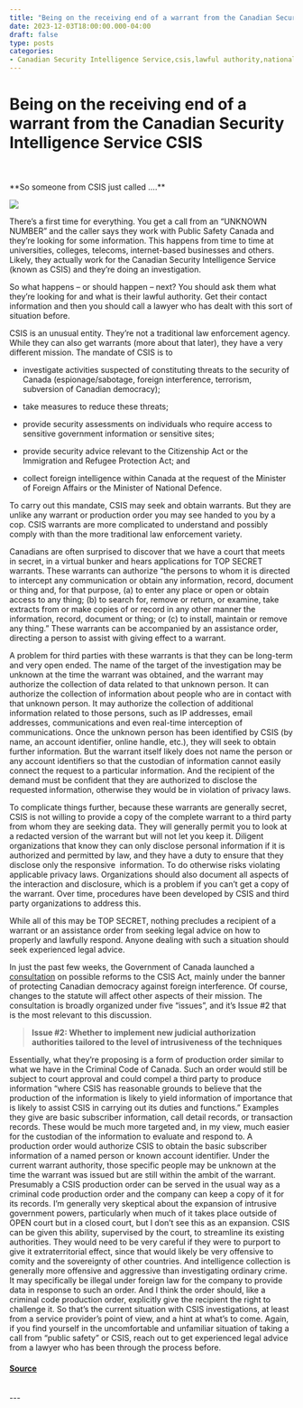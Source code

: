 ```yaml
---
title: "Being on the receiving end of a warrant from the Canadian Security Intelligence Service CSIS"
date: 2023-12-03T18:00:00.000-04:00
draft: false
type: posts
categories: 
- Canadian Security Intelligence Service,csis,lawful authority,national security,search warrant,warrants
---
```

# Being on the receiving end of a warrant from the Canadian Security Intelligence Service CSIS

<br/>

<br/>
**So someone from CSIS just called ….**

[![](https://blogger.googleusercontent.com/img/b/R29vZ2xl/AVvXsEhjD4pb-qQkOmJbFoMWh5V_-2lC9sL5kiruJzuqH_IWMe-KGYCpj34K9Rz5XVTwmn4l0L4CgGXNPBsPV-a4kDT32Va_zbxqHBFT7sDdG3pkw0j5TfCGuOnf9YUxegbmv1K7IJSvpU50owcbC5aTN4RAavgaq6l33xTpbmyW8XFbOHX7O8WChfPnVQ/s320/DALL%C2%B7E%202023-11-30%2008.15.12%20-%20A%20Canadian%20spy%20in%20a%20sleek%20black%20suit,%20black%20gloves,%20and%20dark%20sunglasses,%20now%20additionally%20wearing%20a%20red%20and%20white%20striped%20toque,%20symbolizing%20Canada.%20H.png)](https://blogger.googleusercontent.com/img/b/R29vZ2xl/AVvXsEhjD4pb-qQkOmJbFoMWh5V_-2lC9sL5kiruJzuqH_IWMe-KGYCpj34K9Rz5XVTwmn4l0L4CgGXNPBsPV-a4kDT32Va_zbxqHBFT7sDdG3pkw0j5TfCGuOnf9YUxegbmv1K7IJSvpU50owcbC5aTN4RAavgaq6l33xTpbmyW8XFbOHX7O8WChfPnVQ/s1024/DALL%C2%B7E%202023-11-30%2008.15.12%20-%20A%20Canadian%20spy%20in%20a%20sleek%20black%20suit,%20black%20gloves,%20and%20dark%20sunglasses,%20now%20additionally%20wearing%20a%20red%20and%20white%20striped%20toque,%20symbolizing%20Canada.%20H.png)

  
  

There’s a first time for everything. You get a call from an “UNKNOWN NUMBER” and the caller says they work with Public Safety Canada and they’re looking for some information. This happens from time to time at universities, colleges, telecoms, internet-based businesses and others. Likely, they actually work for the Canadian Security Intelligence Service (known as CSIS) and they’re doing an investigation. 

  

So what happens – or should happen – next? You should ask them what they’re looking for and what is their lawful authority. Get their contact information and then you should call a lawyer who has dealt with this sort of situation before. 

  

CSIS is an unusual entity. They’re not a traditional law enforcement agency. While they can also get warrants (more about that later), they have a very different mission. The mandate of CSIS is to 

  

-   investigate activities suspected of constituting threats to the security of Canada (espionage/sabotage, foreign interference, terrorism, subversion of Canadian democracy);
    
-   take measures to reduce these threats;
    
-   provide security assessments on individuals who require access to sensitive government information or sensitive sites;
    
-   provide security advice relevant to the Citizenship Act or the Immigration and Refugee Protection Act; and
    
-   collect foreign intelligence within Canada at the request of the Minister of Foreign Affairs or the Minister of National Defence.
    

  

To carry out this mandate, CSIS may seek and obtain warrants. But they are unlike any warrant or production order you may see handed to you by a cop. CSIS warrants are more complicated to understand and possibly comply with than the more traditional law enforcement variety.

  

Canadians are often surprised to discover that we have a court that meets in secret, in a virtual bunker and hears applications for TOP SECRET warrants. These warrants can authorize “the persons to whom it is directed to intercept any communication or obtain any information, record, document or thing and, for that purpose, (a) to enter any place or open or obtain access to any thing; (b) to search for, remove or return, or examine, take extracts from or make copies of or record in any other manner the information, record, document or thing; or (c) to install, maintain or remove any thing.” These warrants can be accompanied by an assistance order, directing a person to assist with giving effect to a warrant. 

  

A problem for third parties with these warrants is that they can be long-term and very open ended. The name of the target of the investigation may be unknown at the time the warrant was obtained, and the warrant may authorize the collection of data related to that unknown person. It can authorize the collection of information about people who are in contact with that unknown person. It may authorize the collection of additional information related to those persons, such as IP addresses, email addresses, communications and even real-time interception of communications. Once the unknown person has been identified by CSIS (by name, an account identifier, online handle, etc.), they will seek to obtain further information. But the warrant itself likely does not name the person or any account identifiers so that the custodian of information cannot easily connect the request to a particular information. And the recipient of the demand must be confident that they are authorized to disclose the requested information, otherwise they would be in violation of privacy laws. 

  

To complicate things further, because these warrants are generally secret, CSIS is not willing to provide a copy of the complete warrant to a third party from whom they are seeking data. They will generally permit you to look at a redacted version of the warrant but will not let you keep it. Diligent organizations that know they can only disclose personal information if it is authorized and permitted by law, and they have a duty to ensure that they disclose only the responsive  information. To do otherwise risks violating applicable privacy laws. Organizations should also document all aspects of the interaction and disclosure, which is a problem if you can’t get a copy of the warrant. Over time, procedures have been developed by CSIS and third party organizations to address this. 

  

While all of this may be TOP SECRET, nothing precludes a recipient of a warrant or an assistance order from seeking legal advice on how to properly and lawfully respond. Anyone dealing with such a situation should seek experienced legal advice. 

  

In just the past few weeks, the Government of Canada launched a [consultation](https://www.publicsafety.gc.ca/cnt/rsrcs/pblctns/2023-nhncng-frgn-nflnc-mnd-csis/index-en.aspx) on possible reforms to the CSIS Act, mainly under the banner of protecting Canadian democracy against foreign interference. Of course, changes to the statute will affect other aspects of their mission. The consultation is broadly organized under five “issues”, and it’s Issue #2 that is the most relevant to this discussion.  

> **Issue #2: Whether to implement new judicial authorization authorities tailored to the level of intrusiveness of the techniques**

Essentially, what they’re proposing is a form of production order similar to what we have in the Criminal Code of Canada. Such an order would still be subject to court approval and could compel a third party to produce information “where CSIS has reasonable grounds to believe that the production of the information is likely to yield information of importance that is likely to assist CSIS in carrying out its duties and functions.” Examples they give are basic subscriber information, call detail records, or transaction records. These would be much more targeted and, in my view, much easier for the custodian of the information to evaluate and respond to. A production order would authorize CSIS to obtain the basic subscriber information of a named person or known account identifier. Under the current warrant authority, those specific people may be unknown at the time the warrant was issued but are still within the ambit of the warrant. Presumably a CSIS production order can be served in the usual way as a criminal code production order and the company can keep a copy of it for its records. I’m generally very skeptical about the expansion of intrusive government powers, particularly when much of it takes place outside of OPEN court but in a closed court, but I don’t see this as an expansion. CSIS can be given this ability, supervised by the court, to streamline its existing authorities. They would need to be very careful if they were to purport to give it extraterritorial effect, since that would likely be very offensive to comity and the sovereignty of other countries. And intelligence collection is generally more offensive and aggressive than investigating ordinary crime. It may specifically be illegal under foreign law for the company to provide data in response to such an order. And I think the order should, like a criminal code production order, explicitly give the recipient the right to challenge it. So that’s the current situation with CSIS investigations, at least from a service provider’s point of view, and a hint at what’s to come. Again, if you find yourself in the uncomfortable and unfamiliar situation of taking a call from “public safety” or CSIS, reach out to get experienced legal advice from a lawyer who has been through the process before.

  

  

  

  

<!-- google\_ad\_client = "pub-2534906746401214"; //728x15, created 12/29/07 google\_ad\_slot = "1518476471"; google\_ad\_width = 728; google\_ad\_height = 15; //-->

#### [Source](http://blog.privacylawyer.ca/feeds/1857802029174195594/comments/default)

<br/>
---
